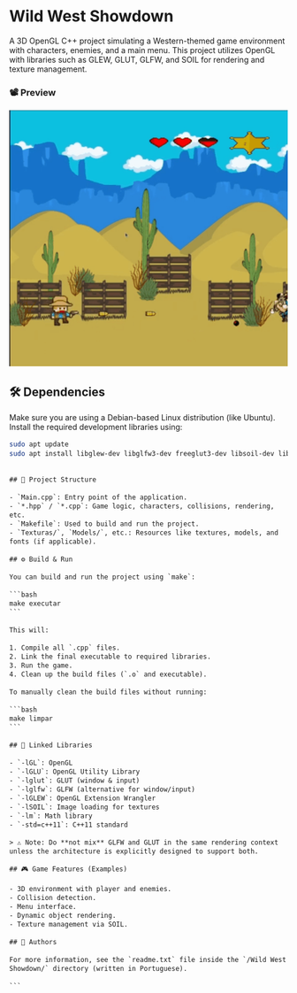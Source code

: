 # Wild West Showdown

A 3D OpenGL C++ project simulating a Western-themed game environment with characters, enemies, and a main menu. This project utilizes OpenGL with libraries such as GLEW, GLUT, GLFW, and SOIL for rendering and texture management.

### 📽️ Preview

![Game Preview](preview/preview.gif)

## 🛠 Dependencies

Make sure you are using a Debian-based Linux distribution (like Ubuntu). Install the required development libraries using:

```bash
sudo apt update
sudo apt install libglew-dev libglfw3-dev freeglut3-dev libsoil-dev libglm-dev
```
````

## 📁 Project Structure

- `Main.cpp`: Entry point of the application.
- `*.hpp` / `*.cpp`: Game logic, characters, collisions, rendering, etc.
- `Makefile`: Used to build and run the project.
- `Texturas/`, `Models/`, etc.: Resources like textures, models, and fonts (if applicable).

## ⚙️ Build & Run

You can build and run the project using `make`:

```bash
make executar
```

This will:

1. Compile all `.cpp` files.
2. Link the final executable to required libraries.
3. Run the game.
4. Clean up the build files (`.o` and executable).

To manually clean the build files without running:

```bash
make limpar
```

## 🧩 Linked Libraries

- `-lGL`: OpenGL
- `-lGLU`: OpenGL Utility Library
- `-lglut`: GLUT (window & input)
- `-lglfw`: GLFW (alternative for window/input)
- `-lGLEW`: OpenGL Extension Wrangler
- `-lSOIL`: Image loading for textures
- `-lm`: Math library
- `-std=c++11`: C++11 standard

> ⚠️ Note: Do **not mix** GLFW and GLUT in the same rendering context unless the architecture is explicitly designed to support both.

## 🎮 Game Features (Examples)

- 3D environment with player and enemies.
- Collision detection.
- Menu interface.
- Dynamic object rendering.
- Texture management via SOIL.

## 👤 Authors

For more information, see the `readme.txt` file inside the `/Wild West Showdown/` directory (written in Portuguese).

```


